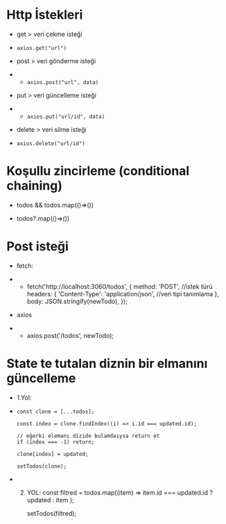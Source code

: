 # Http İstekleri

- get > veri çekme isteği
- `axios.get("url")`

- post > veri gönderme isteği
- - `axios.post("url", data)`

- put > veri güncelleme isteği
- - `axios.put("url/id", data)`

- delete > veri silme isteği
- `axios.delete("url/id")`

# Koşullu zincirleme (conditional chaining)

- todos && todos.map(()=>())

- todos?.map(()=>())

# Post isteği

- fetch:
- - fetch('http://localhost:3060/todos', {
    method: 'POST', //istek türü
    headers: {
    'Content-Type': 'application/json', //veri tipi tanımlama
    },
    body: JSON.stringify(newTodo),
    });

- axios
- - axios.post('/todos', newTodo);

# State te tutalan diznin bir elmanını güncelleme

- 1.Yol:
-     const clone = [...todos];

      const index = clone.findIndex((i) => i.id === updated.id);

      // eğerki elemanı dizide bulamdaıysa return et
      if (index === -1) return;

      clone[index] = updated;

      setTodos(clone);

- 2. YOL:
     const filtred = todos.map((item) =>
     item.id === updated.id ? updated : item
     );

     setTodos(filtred);

